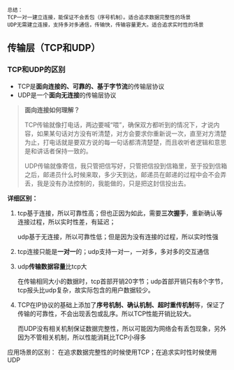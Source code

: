 ```
总结：
TCP一对一建立连接，能保证不会丢包（序号机制）。适合追求数据完整性的场景
UDP无需建立连接，支持多对多通信，传输快，传输容量更大。适合追求实时性的场景
```



## 传输层（TCP和UDP）

### TCP和UDP的区别

- TCP是**面向连接的、可靠的、基于字节流**的传输层协议
- UDP是一个**面向无连接**的传输层协议

>**面向连接如何理解？**
>
>TCP传输就像打电话，两边要喊“喂”，确保双方都听到的情况下，才说内容，如果某句话对方没有听清楚，对方会要求你重新说一次，直至对方清楚为止，打电话就是要双方说的每一句话都清清楚楚，而且收听者逻辑和意思是和讲话者保持一致的。
>
>UDP传输就像寄信，我只管把信写好，只管把信投到信箱里，至于投到信箱之后，邮递员什么时候来取，多少天到达，邮递员在邮递的过程中会不会弄丢，我是没有办法控制的，我能做的，只是把这封信投出去。

**详细区别：**

1.
    tcp基于连接，所以可靠性高；但也正因为如此，需要**三次握手**，重新确认等连接过程，所以实时性差，有延迟；

    udp基于无连接，所以可靠性低；但是因为没有连接的过程，所以实时性强

2.
    tcp连接只能是**一对一**的；udp支持一对一，一对多，多对多的交互通信
3.
    udp**传输数据容量**比tcp大

    在传输相同大小的数据时，tcp首部开销20字节；udp首部开销只有8个字节，tcp报头比udp复杂，故实际包含的用户数据较少。

4.
    TCP在IP协议的基础上添加了**序号机制、确认机制、超时重传机制**等，保证了传输的可靠性，不会出现丢包或乱序。所以TCP性能开销比较大。
    

    而UDP没有相关机制保证数据完整性，所以可能因为网络会有丢包现象，另外因为不管相关机制，所以性能消耗比TCP小得多

应用场景的区别：
    在追求数据完整性的时候使用TCP；在追求实时性时候使用UDP

